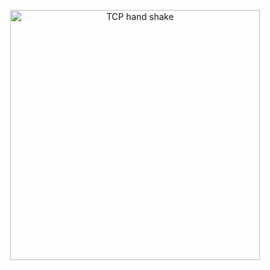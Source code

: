 <p align="center">
  <a href="https://nodejs.org/">
    <img alt="TCP hand shake" src="http://geesugar.github.io/doc/resources/tcp_hand_shake.png" width="400"/>
  </a>
</p>
